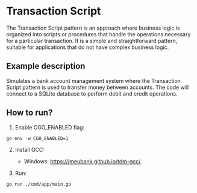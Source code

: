 # Transaction Script

The Transaction Script pattern is an approach where business logic is organized into scripts or procedures that handle the operations necessary for a particular transaction. It is a simple and straightforward pattern, suitable for applications that do not have complex business logic.

## Example description

Simulates a bank account management system where the Transaction Script pattern is used to transfer money between accounts. The code will connect to a SQLite database to perform debit and credit operations.

## How to run?

1. Enable CGO_ENABLED flag:

```
go env -w CGO_ENABLED=1
```

2. Install GCC:

   - Windows: https://jmeubank.github.io/tdm-gcc/

3. Run:

```
go run ./cmd/app/main.go
```
